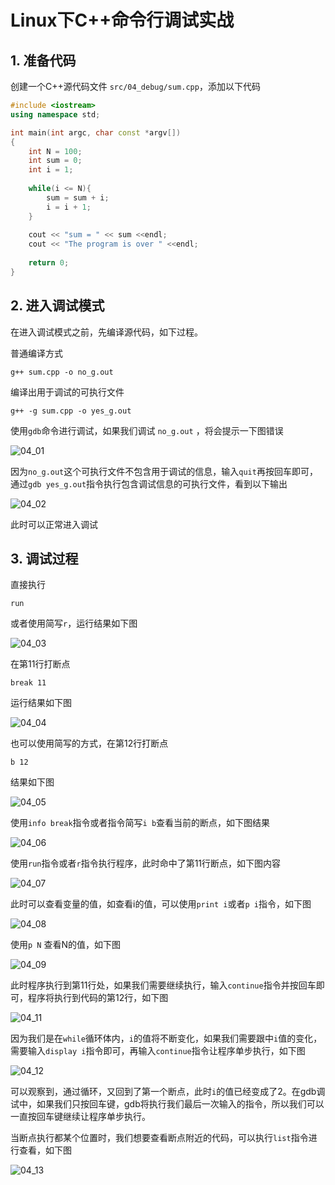 # Linux下C++命令行调试实战

## 1. 准备代码

创建一个C++源代码文件 `src/04_debug/sum.cpp`，添加以下代码

```cpp
#include <iostream>
using namespace std;

int main(int argc, char const *argv[])
{
    int N = 100;
    int sum = 0;
    int i = 1;
    
    while(i <= N){
        sum = sum + i;
        i = i + 1;
    }
    
    cout << "sum = " << sum <<endl;
    cout << "The program is over " <<endl;
    
    return 0;
}
```

## 2. 进入调试模式

在进入调试模式之前，先编译源代码，如下过程。

普通编译方式

```shell
g++ sum.cpp -o no_g.out
```

编译出用于调试的可执行文件

```shell
g++ -g sum.cpp -o yes_g.out
```

使用`gdb`命令进行调试，如果我们调试 `no_g.out` ，将会提示一下图错误

![04_01](../img/04_01.png)

因为`no_g.out`这个可执行文件不包含用于调试的信息，输入`quit`再按回车即可，通过`gdb yes_g.out`指令执行包含调试信息的可执行文件，看到以下输出

![04_02](../img/04_02.png)

此时可以正常进入调试

## 3. 调试过程

直接执行

```shell
run
```

或者使用简写`r`，运行结果如下图

![04_03](../img/04_03.png)

在第11行打断点

```shell
break 11
```

运行结果如下图

![04_04](../img/04_04.png)

也可以使用简写的方式，在第12行打断点

```shell
b 12
```

结果如下图

![04_05](../img/04_05.png)

使用`info break`指令或者指令简写`i b`查看当前的断点，如下图结果

![04_06](../img/04_06.png)

使用`run`指令或者`r`指令执行程序，此时命中了第11行断点，如下图内容

![04_07](../img/04_07.png)

此时可以查看变量的值，如查看i的值，可以使用`print i`或者`p i`指令，如下图

![04_08](../img/04_08.png)

使用`p N` 查看N的值，如下图

![04_09](../img/04_09.png)

此时程序执行到第11行处，如果我们需要继续执行，输入`continue`指令并按回车即可，程序将执行到代码的第12行，如下图

![04_11](../img/04_11.png)

因为我们是在`while`循环体内，`i`的值将不断变化，如果我们需要跟中`i`值的变化，需要输入`display i`指令即可，再输入`continue`指令让程序单步执行，如下图

![04_12](../img/04_12.png)

可以观察到，通过循环，又回到了第一个断点，此时`i`的值已经变成了2。在gdb调试中，如果我们只按回车键，gdb将执行我们最后一次输入的指令，所以我们可以一直按回车键继续让程序单步执行。

当断点执行都某个位置时，我们想要查看断点附近的代码，可以执行`list`指令进行查看，如下图

![04_13](../img/04_13.png)
